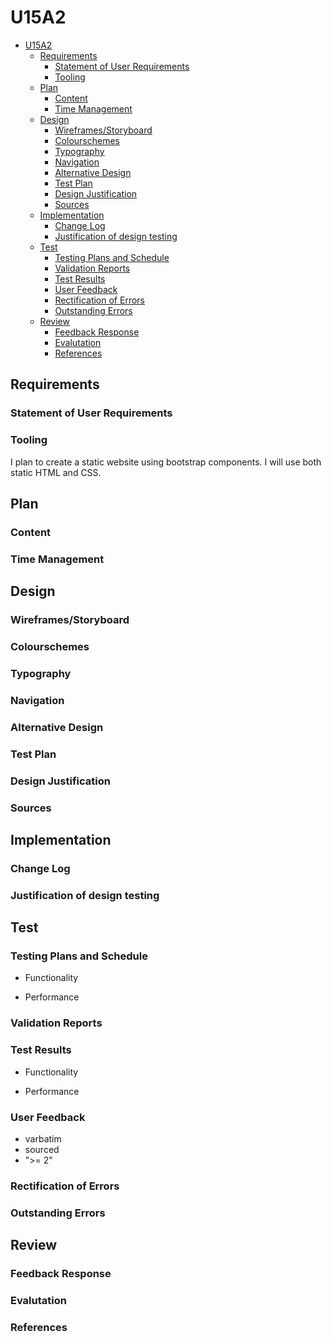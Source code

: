 # U15A2

- [U15A2](#u15a2)
  - [Requirements](#requirements)
    - [Statement of User Requirements](#statement-of-user-requirements)
    - [Tooling](#tooling)
  - [Plan](#plan)
    - [Content](#content)
    - [Time Management](#time-management)
  - [Design](#design)
    - [Wireframes/Storyboard](#wireframesstoryboard)
    - [Colourschemes](#colourschemes)
    - [Typography](#typography)
    - [Navigation](#navigation)
    - [Alternative Design](#alternative-design)
    - [Test Plan](#test-plan)
    - [Design Justification](#design-justification)
    - [Sources](#sources)
  - [Implementation](#implementation)
    - [Change Log](#change-log)
    - [Justification of design testing](#justification-of-design-testing)
  - [Test](#test)
    - [Testing Plans and Schedule](#testing-plans-and-schedule)
    - [Validation Reports](#validation-reports)
    - [Test Results](#test-results)
    - [User Feedback](#user-feedback)
    - [Rectification of Errors](#rectification-of-errors)
    - [Outstanding Errors](#outstanding-errors)
  - [Review](#review)
    - [Feedback Response](#feedback-response)
    - [Evalutation](#evalutation)
    - [References](#references)

## Requirements

### Statement of User Requirements

### Tooling

I plan to create a static website using bootstrap components. I will use both static HTML and CSS.

## Plan

### Content

### Time Management

## Design

### Wireframes/Storyboard

### Colourschemes

### Typography

### Navigation

### Alternative Design

### Test Plan

### Design Justification

### Sources

## Implementation

### Change Log

### Justification of design testing

## Test

### Testing Plans and Schedule

- Functionality

- Performance

### Validation Reports

### Test Results

- Functionality

- Performance

### User Feedback

- varbatim
- sourced
- ">= 2"

### Rectification of Errors

### Outstanding Errors

## Review

### Feedback Response

### Evalutation

### References
